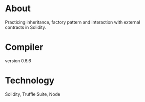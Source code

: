 # About
Practicing inheritance, factory pattern and interaction with external contracts in Solidity. 

# Compiler 
version 0.6.6

# Technology
Solidity, Truffle Suite, Node
